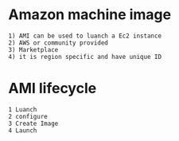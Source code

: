 # Amazon machine image
    1) AMI can be used to luanch a Ec2 instance
    2) AWS or community provided
    3) Marketplace
    4) it is region specific and have unique ID



#    AMI lifecycle
    1 Luanch
    2 configure 
    3 Create Image
    4 Launch 